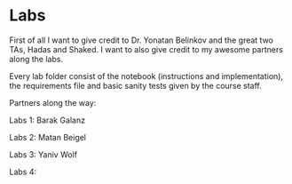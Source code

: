 # Labs

First of all I want to give credit to Dr. Yonatan Belinkov and the great two TAs, Hadas and Shaked. I want to also give credit to my awesome partners along the labs.

Every lab folder consist of the notebook (instructions and implementation), the requirements file and basic sanity tests given by the course staff.

Partners along the way:

Labs 1: Barak Galanz

Labs 2: Matan Beigel

Labs 3: Yaniv Wolf

Labs 4:
